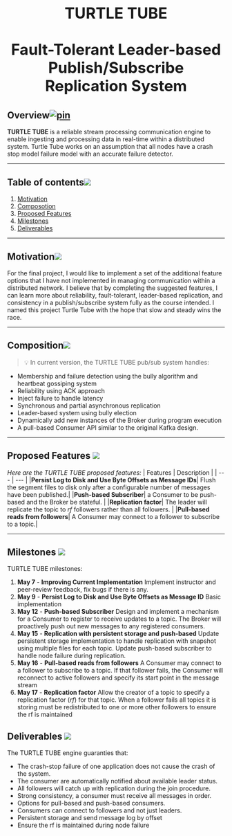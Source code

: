 <h1 align="center" style="display: block; font-size: 2.5em; font-weight: bold; margin-block-start: 1em; margin-block-end: 1em;">
  <br><br><strong>TURTLE TUBE</strong>
  <br><br>Fault-Tolerant Leader-based Publish/Subscribe Replication System
</h1>


## Overview[![pin](https://user-images.githubusercontent.com/60201466/166403770-b5813248-17d5-4b23-acfe-cf60936d539f.svg)](#overview)

**TURTLE TUBE** is a reliable stream processing communication engine to enable ingesting and processing data in real-time within a distributed system. Turtle Tube works on an assumption that all nodes have a crash stop model failure model
with an accurate failure detector.

---

## Table of contents[![](https://user-images.githubusercontent.com/60201466/166403770-b5813248-17d5-4b23-acfe-cf60936d539f.svg)](#table-of-contents)
1. [Motivation](#motivation)
2. [Composotion](#composition)
3. [Proposed Features](#proposed-features)
4. [Milestones](#milestones)
5. [Deliverables](#deliverables)

---

## Motivation[![](https://user-images.githubusercontent.com/60201466/166403770-b5813248-17d5-4b23-acfe-cf60936d539f.svg)](#motivation)

For the final project, I would like to implement a set of the additional feature options that I have not implemented in managing communication within a distributed network. I believe that by completing the suggested features, I can learn more about reliability, fault-tolerant, leader-based replication, and consistency in a publish/subscribe system fully as the course intended. I named this project Turtle Tube with the hope that slow and steady wins the race.

---

## Composition[![](https://user-images.githubusercontent.com/60201466/166403770-b5813248-17d5-4b23-acfe-cf60936d539f.svg)](#composition)

> 💡 In current version, the TURTLE TUBE pub/sub system handles:

* Membership and failure detection using the bully algorithm and heartbeat gossiping system
* Reliability using ACK approach
* Inject failure to handle latency
* Synchronous and partial asynchronous replication 
* Leader-based system using bully election
* Dynamically add new instances of the Broker during program execution
* A pull-based Consumer API similar to the original Kafka design.

---

## Proposed Features [![](https://user-images.githubusercontent.com/60201466/166403770-b5813248-17d5-4b23-acfe-cf60936d539f.svg)](#proposed-features)

_Here are the TURTLE TUBE proposed features:_
| Features | Description |
| --- | --- |
|**Persist Log to Disk and Use Byte Offsets as Message IDs**| Flush the segment files to disk only after a configurable number of messages have been published.|
|**Push-based Subscriber**| a Consumer to be push-based and the Broker be stateful. |
|**Replication factor**| The leader will replicate the topic to *rf* followers rather than all followers. |
|**Pull-based reads from followers**| A Consumer may connect to a follower to subscribe to a topic.|

---

## Milestones [![](https://user-images.githubusercontent.com/60201466/166403770-b5813248-17d5-4b23-acfe-cf60936d539f.svg)](#milestones)

TURTLE TUBE milestones:
1. **May 7** - **Improving Current Implementation** Implement instructor and peer-review feedback, fix bugs if there is any.
2. **May 9** - **Persist Log to Disk and Use Byte Offsets as Message ID** Basic implementation
3. **May 12** - **Push-based Subscriber** Design and implement a mechanism for a Consumer to register to receive updates to a topic. The Broker will proactively push out new messages to any registered consumers.
4. **May 15** - **Replication with persistent storage and push-based** Update persistent storage implementation to handle replication with snapshot using multiple files for each topic. Update push-based subscriber to handle node failure during replication.
5. **May 16** - **Pull-based reads from followers** A Consumer may connect to a follower to subscribe to a topic. If that follower fails, the Consumer will reconnect to active followers and specify its start point in the message stream
6. **May 17** - **Replication factor** Allow the creator of a topic to specify a replication factor (*rf*) for that topic. When a follower fails all topics it is storing must be redistributed to one or more other followers to ensure the rf is maintained

## Deliverables [![](https://user-images.githubusercontent.com/60201466/166403770-b5813248-17d5-4b23-acfe-cf60936d539f.svg)](#deliverables)

The TURTLE TUBE engine guaranties that:
* The crash-stop failure of one application does not cause the crash of the system.
* The consumer are automatically notified about available leader status.
* All followers will catch up with replication during the join procedure.
* Strong consistency, a consumer must receive all messages in order.
* Options for pull-based and push-based consumers.
* Consumers can connect to followers and not just leaders.
* Persistent storage and send message log by offset
* Ensure the rf is maintained during node failure

<!-- markdownlint-enable -->
